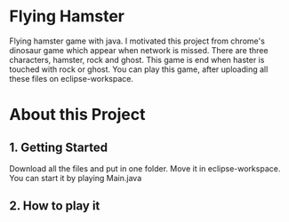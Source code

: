 # Flying Hamster
Flying hamster game with java.
I motivated this project from chrome's dinosaur game which appear when network is missed.
There are three characters, hamster, rock and ghost.
This game is end when haster is touched with rock or ghost.
You can play this game, after uploading all these files on eclipse-workspace.

# About this Project
## 1. Getting Started
Download all the files and put in one folder. Move it in eclipse-workspace. You can start it by playing Main.java

## 2. How to play it
